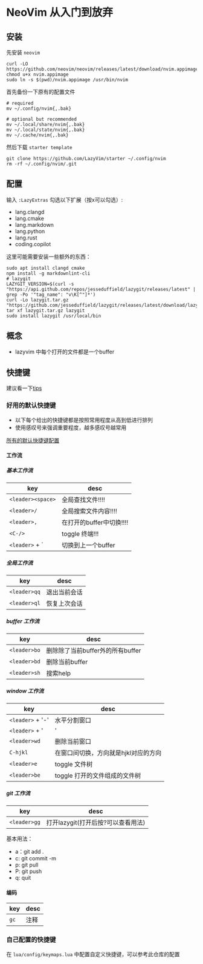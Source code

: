 # NeoVim 从入门到放弃

## 安装

先安装 `neovim`

```shell
curl -LO https://github.com/neovim/neovim/releases/latest/download/nvim.appimage
chmod u+x nvim.appimage
sudo ln -s $(pwd)/nvim.appimage /usr/bin/nvim
```

首先备份一下原有的配置文件

```shell
# required
mv ~/.config/nvim{,.bak}

# optional but recommended
mv ~/.local/share/nvim{,.bak}
mv ~/.local/state/nvim{,.bak}
mv ~/.cache/nvim{,.bak}
```

然后下载 `starter template`

```shell
git clone https://github.com/LazyVim/starter ~/.config/nvim
rm -rf ~/.config/nvim/.git
```

## 配置

输入 `:LazyExtras` 勾选以下扩展（按x可以勾选）:

- lang.clangd
- lang.cmake
- lang.markdown
- lang.python
- lang.rust
- coding.copilot

这里可能需要安装一些额外的东西：

```shell
sudo apt install clangd cmake
npm install -g markdownlint-cli
# lazygit
LAZYGIT_VERSION=$(curl -s "https://api.github.com/repos/jesseduffield/lazygit/releases/latest" | grep -Po '"tag_name": "v\K[^"]*')
curl -Lo lazygit.tar.gz "https://github.com/jesseduffield/lazygit/releases/latest/download/lazygit_${LAZYGIT_VERSION}_Linux_x86_64.tar.gz"
tar xf lazygit.tar.gz lazygit
sudo install lazygit /usr/local/bin
```

## 概念

- lazyvim 中每个打开的文件都是一个buffer

## 快捷键

建议看一下[tips](https://www.lazyvim.org/configuration/tips)

### 好用的默认快捷键

- 以下每个给出的快捷键都是按照常用程度从高到低进行排列
- 使用感叹号来强调重要程度，越多感叹号越常用

[所有的默认快捷键配置](https://www.lazyvim.org/keymaps)

#### 工作流

##### 基本工作流

|key|desc|
|---|---|
|`<leader><space>`|全局查找文件!!!!|
|`<leader>/`|全局搜索文件内容!!!!|
|`<leader>,`|在打开的buffer中切换!!!!|
|`<C-/>`|toggle 终端!!!|
|`<leader>` + \`|切换到上一个buffer|

##### 全局工作流

|key|desc|
|---|---|
|`<leader>qq`|退出当前会话|
|`<leader>ql`|恢复上次会话|

##### buffer 工作流

|key|desc|
|---|---|
|`<leader>bo`|删除除了当前buffer外的所有buffer|
|`<leader>bd`|删除当前buffer|
|`<leader>sh`|搜索help|

##### window 工作流

|key|desc|
|---|---|
|`<leader>` + '-'|水平分割窗口|
|`<leader>` + '|'|垂直分割窗口|
|`<leader>wd`|删除当前窗口|
|`C-hjkl`|在窗口间切换，方向就是hjkl对应的方向|
|`<leader>e`|toggle 文件树|
|`<leader>be`|toggle 打开的文件组成的文件树|

##### git 工作流

|key|desc|
|---|---|
|`<leader>gg`|打开lazygit(打开后按?可以查看用法)|

基本用法：

- a：git add .
- c: git commit -m
- p: git pull
- P: git push
- q: quit

#### 编码

|key|desc|
|---|---|
|`gc`|注释|

### 自己配置的快捷键

在 `lua/config/keymaps.lua` 中配置自定义快捷键，可以参考此仓库的配置
